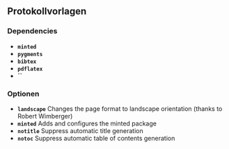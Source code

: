 ## Protokollvorlagen

### Dependencies
* **`minted`** 
* **`pygments`** 
* **`bibtex`** 
* **`pdflatex`** 
* **``** 



### Optionen

* **`landscape`** Changes the page format to landscape orientation (thanks to Robert Wimberger)
* **`minted`** Adds and configures the minted package
* **`notitle`** Suppress automatic title generation
* **`notoc`** Suppress automatic table of contents generation
